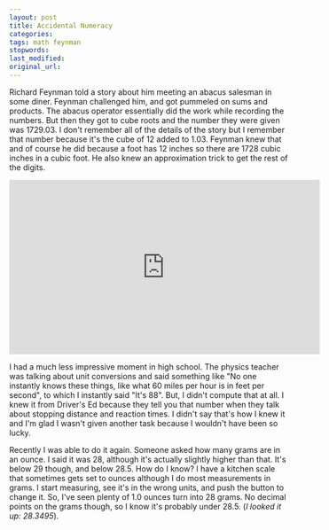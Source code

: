 ```yaml
---
layout: post
title: Accidental Numeracy
categories:
tags: math feynman
stopwords:
last_modified:
original_url:
---
```


Richard Feynman told a story about him meeting an abacus salesman in some diner. Feynman challenged him, and got pummeled on sums and products. The abacus operator essentially did the work while recording the numbers. But then they got to cube roots and the number they were given was 1729.03. I don't remember all of the details of the story but I remember that number because it's the cube of 12 added to 1.03. Feynman knew that and of course he did because a foot has 12 inches so there are 1728 cubic inches in a cubic foot. He also knew an approximation trick to get the rest of the digits.

<div align="youtube">
<iframe width="560" height="315" src="https://www.youtube.com/embed/SCn7SurOKdw" frameborder="0" allow="accelerometer; autoplay; clipboard-write; encrypted-media; gyroscope; picture-in-picture" allowfullscreen></iframe>
</div>

I had a much less impressive moment in high school. The physics teacher was talking about unit conversions and said something like "No one instantly knows these things, like what 60 miles per hour is in feet per second", to which I instantly said "It's 88". But, I didn't compute that at all. I knew it from Driver's Ed because they tell you that number when they talk about stopping distance and reaction times. I didn't say that's how I knew it and I'm glad I wasn't given another task because I wouldn't have been so lucky.

Recently I was able to do it again. Someone asked how many grams are in an ounce. I said it was 28, although it's actually slightly higher than that. It's below 29 though, and below 28.5. How do I know? I have a kitchen scale that sometimes gets set to ounces although I do most measurements in grams. I start measuring, see it's in the wrong units, and push the button to change it. So, I've seen plenty of 1.0 ounces turn into 28 grams. No decimal points on the grams though, so I know it's probably under 28.5. (*I looked it up: 28.3495*).
